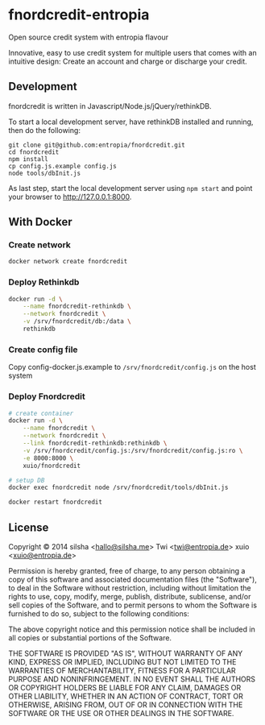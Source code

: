 # fnordcredit-entropia
Open source credit system with entropia flavour

Innovative, easy to use credit system for multiple users that comes with an intuitive design: Create an account and charge or discharge your credit.

## Development
fnordcredit is written in Javascript/Node.js/jQuery/rethinkDB.

To start a local development server, have rethinkDB installed and running, then do the following:

	git clone git@github.com:entropia/fnordcredit.git
	cd fnordcredit
	npm install
	cp config.js.example config.js
	node tools/dbInit.js

As last step, start the local development server using ```npm start``` and point your browser to http://127.0.0.1:8000.

## With Docker

### Create network
```bash
docker network create fnordcredit
```

### Deploy Rethinkdb
```bash
docker run -d \
	--name fnordcredit-rethinkdb \
	--network fnordcredit \
	-v /srv/fnordcredit/db:/data \
	rethinkdb
```

### Create config file
Copy config-docker.js.example to ```/srv/fnordcredit/config.js``` on the host system

### Deploy Fnordcredit
```bash
# create container
docker run -d \
	--name fnordcredit \
	--network fnordcredit \
	--link fnordcredit-rethinkdb:rethinkdb \
	-v /srv/fnordcredit/config.js:/srv/fnordcredit/config.js:ro \
	-e 8000:8000 \
	xuio/fnordcredit

# setup DB
docker exec fnordcredit node /srv/fnordcredit/tools/dbInit.js

docker restart fnordcredit
```

## License
Copyright © 2014 
	silsha &lt;hallo@silsha.me&gt;
	Twi &lt;twi@entropia.de&gt;
	xuio &lt;xuio@entropia.de&gt;

Permission is hereby granted, free of charge, to any person obtaining a copy
of this software and associated documentation files (the "Software"), to deal
in the Software without restriction, including without limitation the rights
to use, copy, modify, merge, publish, distribute, sublicense, and/or sell
copies of the Software, and to permit persons to whom the Software is
furnished to do so, subject to the following conditions:

The above copyright notice and this permission notice shall be included in
all copies or substantial portions of the Software.

THE SOFTWARE IS PROVIDED "AS IS", WITHOUT WARRANTY OF ANY KIND, EXPRESS OR
IMPLIED, INCLUDING BUT NOT LIMITED TO THE WARRANTIES OF MERCHANTABILITY,
FITNESS FOR A PARTICULAR PURPOSE AND NONINFRINGEMENT. IN NO EVENT SHALL THE
AUTHORS OR COPYRIGHT HOLDERS BE LIABLE FOR ANY CLAIM, DAMAGES OR OTHER
LIABILITY, WHETHER IN AN ACTION OF CONTRACT, TORT OR OTHERWISE, ARISING FROM,
OUT OF OR IN CONNECTION WITH THE SOFTWARE OR THE USE OR OTHER DEALINGS IN
THE SOFTWARE.

